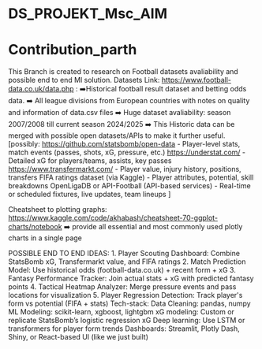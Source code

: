 # DS_PROJEKT_Msc_AIM 
# Contribution_parth
This Branch is created to research on Football datasets avaliability and possible end to end Ml solution.
Datasets Link:
  https://www.football-data.co.uk/data.php : 
    ➡️Historical football result dataset and betting odds data.
    ➡️ All league divisions from European countries with notes on quality and information of data.csv files
    ➡️ Huge dataset avaliability: season 2007/2008 till current season 2024/2025
    ➡️ This Historic data can be merged with possible open datasets/APIs to make it further useful.
        [possibly: https://github.com/statsbomb/open-data - Player-level stats, match events (passes, shots, xG, pressure, etc.)
                   https://understat.com/ - Detailed xG for players/teams, assists, key passes
                   https://www.transfermarkt.com/ - Player value, injury history, positions, transfers
                   FIFA ratings dataset (via Kaggle) - Player attributes, potential, skill breakdowns
                   OpenLigaDB or API-Football (API-based services) - Real-time or scheduled fixtures, live updates, team lineups
                   ]

Cheatsheet to plotting graphs:
  https://www.kaggle.com/code/akhabash/cheatsheet-70-ggplot-charts/notebook
      ➡️ provide all essential and most commonly used plotly charts in a single page

POSSIBLE END TO END IDEAS:
    1. Player Scouting Dashboard: Combine StatsBomb xG, Transfermarkt value, and FIFA ratings
    2. Match Prediction Model: Use historical odds (football-data.co.uk) + recent form + xG
    3. Fantasy Performance Tracker: Join actual stats + xG with predicted fantasy points
    4. Tactical Heatmap Analyzer: Merge pressure events and pass locations for visualization
    5. Player Regression Detection: Track player's form vs potential (FIFA + stats)
Tech-stack:
    Data Cleaning: pandas, numpy
    ML Modeling: scikit-learn, xgboost, lightgbm
    xG modeling: Custom or replicate StatsBomb’s logistic regression xG
    Deep learning: Use LSTM or transformers for player form trends
    Dashboards: Streamlit, Plotly Dash, Shiny, or React-based UI (like we just built)
